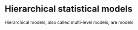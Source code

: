 Hierarchical statistical models
===

Hierarchical models, also called multi-level models, are models 

